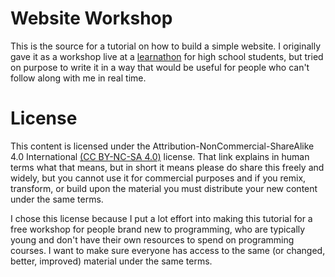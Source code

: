 # Website Workshop

This is the source for a tutorial on how to build a simple website. I originally gave it as a workshop live at a [learnathon](https://www.kurius.ca/learnathon) for high school students, but tried on purpose to write it in a way that would be useful for people who can't follow along with me in real time.

# License

This content is licensed under the Attribution-NonCommercial-ShareAlike 4.0 International [(CC BY-NC-SA 4.0)](https://creativecommons.org/licenses/by-nc-sa/4.0/) license. That link explains in human terms what that means, but in short it means please do share this freely and widely, but you cannot use it for commercial purposes and if you remix, transform, or build upon the material you must distribute your new content under the same terms.

I chose this license because I put a lot effort into making this tutorial for a free workshop for people brand new to programming, who are typically young and don't have their own resources to spend on programming courses. I want to make sure everyone has access to the same (or changed, better, improved) material under the same terms.

